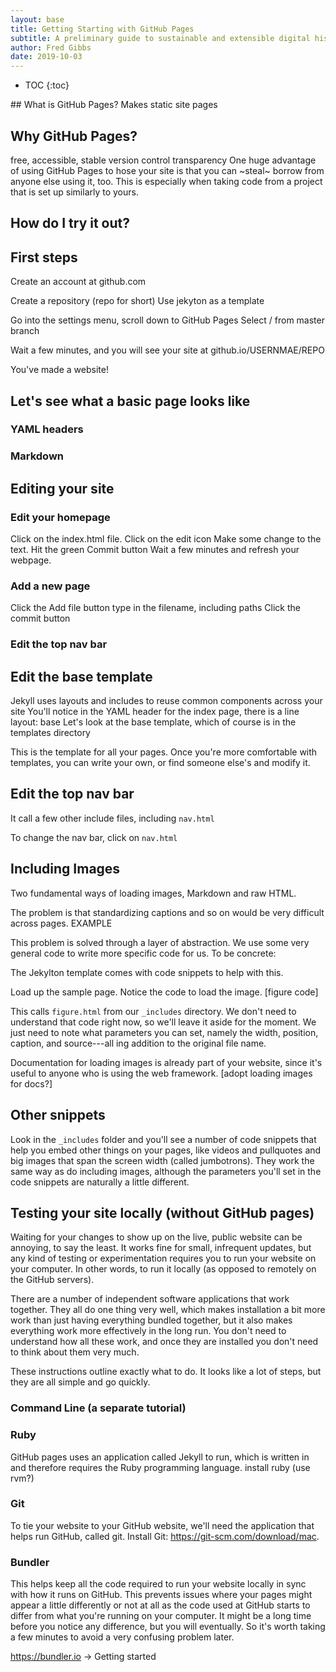 ```yaml
---
layout: base
title: Getting Starting with GitHub Pages
subtitle: A preliminary guide to sustainable and extensible digital history websites
author: Fred Gibbs
date: 2019-10-03
---
```


* TOC
{:toc}


<a name="what-is-github"/>
## What is GitHub Pages?
Makes static site pages

## Why GitHub Pages?
free, accessible, stable
version control
transparency
One huge advantage of using GitHub Pages to hose your site is that you can ~steal~ borrow from anyone else using it, too. This is especially when taking code from a project that is set up similarly to yours.


## How do I try it out?


## First steps
Create an account at github.com

Create a repository (repo for short)
Use jekyton as a template

Go into the settings menu, scroll down to GitHub Pages
Select / from master branch

Wait a few minutes, and you will see your site at
github.io/USERNMAE/REPO

You've made a website!


## Let's see what a basic page looks like
### YAML headers
### Markdown



## Editing your site

### Edit your homepage
Click on the index.html file.
Click on the edit icon
Make some change to the text.
Hit the green Commit button
Wait a few minutes and refresh your webpage.

### Add a new page
Click the Add file button
type in the filename, including paths
Click the commit button


### Edit the top nav bar

## Edit the base template
Jekyll uses layouts and includes to reuse common components across your site
You'll notice in the YAML header for the index page, there is a line layout: base
Let's look at the base template, which of course is in the templates directory

This is the template for all your pages. Once you're more comfortable with templates, you can write your own, or find someone else's and modify it.

## Edit the top nav bar
It call a few other include files, including `nav.html`

To change the nav bar, click on `nav.html`


## Including Images

Two fundamental ways of loading images, Markdown and raw HTML.

The problem is that standardizing captions and so on would be very difficult across pages. EXAMPLE

This problem is solved through a layer of abstraction. We use some very general code to write more specific code for us. To be concrete:

The Jekylton template comes with code snippets to help with this.

Load up the sample page. Notice the code to load the image.
[figure code]

This calls `figure.html` from our `_includes` directory. We don't need to understand that code right now, so we'll leave it aside for the moment. We just need to note what parameters you can set, namely the width, position, caption, and source---all ing addition to the original file name.

Documentation for loading images is already part of your website, since it's useful to anyone who is using the web framework.
[adopt loading images for docs?]


## Other snippets
Look in the `_includes` folder and you'll see a number of code snippets that help you embed other things on your pages, like videos and pullquotes and big images that span the screen width (called jumbotrons). They work the same way as do including images, although the parameters you'll set in the code snippets are naturally a little different.



## Testing your site locally (without GitHub pages)
Waiting for your changes to show up on the live, public website can be annoying, to say the least. It works fine for small, infrequent updates, but any kind of testing or experimentation requires you to run your website on your computer. In other words, to run it locally (as opposed to remotely on the GitHub servers).

There are a number of independent software applications that work together. They all do one thing very well, which makes installation a bit more work than just having everything bundled together, but it also makes everything work more effectively in the long run. You don't need to understand how all these work, and once they are installed you don't need to think about them very much.

These instructions outline exactly what to do. It looks like a lot of steps, but they are all simple and go quickly.

### Command Line (a separate tutorial)


### Ruby
GitHub pages uses an application called Jekyll to run, which is written in and therefore requires the Ruby programming language.
install ruby (use rvm?)

### Git
To tie your website to your GitHub website, we'll need the application that helps run GitHub, called git.
Install Git: https://git-scm.com/download/mac.

### Bundler
This helps keep all the code required to run your website locally in sync with how it runs on GitHub. This prevents issues where your pages might appear a little differently or not at all as the code used at GitHub starts to differ from what you're running on your computer. It might be a long time before you notice any difference, but you will eventually. So it's worth taking a few minutes to avoid a very confusing problem later.

https://bundler.io -> Getting started
